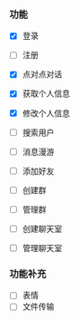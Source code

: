 ### 功能

- [x] 登录
- [ ] 注册
- [x] 点对点对话
- [x] 获取个人信息
- [x] 修改个人信息
- [ ] 搜索用户
- [ ] 消息漫游
- [ ] 添加好友
- [ ] 创建群
- [ ] 管理群
- [ ] 创建聊天室
- [ ] 管理聊天室



### 功能补充

- [ ] 表情
- [ ] 文件传输
